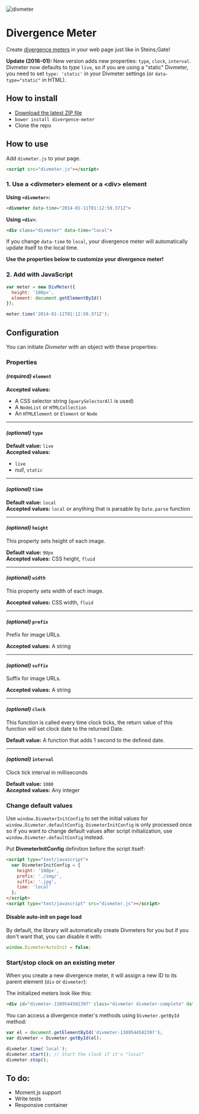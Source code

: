 ![divmeter](https://cloud.githubusercontent.com/assets/486818/12384921/d56cbfda-bdbf-11e5-9bb7-debf9f0f5526.png)

# Divergence Meter
Create [divergence meters](http://steins-gate.wikia.com/wiki/Divergence_Meter) in your web page just like in Steins;Gate!

**Update (2016-01):** New version adds new properties: `type`, `clock`, `interval`.
Divmeter now defaults to *type* `live`, so if you are using a "static" Divmeter, you need to set `type: 'static'` in your Divmeter settings (or `data-type="static"` in HTML).

## How to install

* [Download the latest ZIP file](archive/master.zip)
* `bower install divergence-meter`
* Clone the repo

## How to use

Add `divmeter.js` to your page.

```html
<script src="divmeter.js"></script>
```

### 1. Use a &lt;divmeter&gt; element or a &lt;div&gt; element

**Using `<divmeter>`:**

```html
<divmeter data-time="2014-01-11T01:12:59.371Z">
```

**Using `<div>`**:

```html
<div class="divmeter" data-time="local">
```

If you change `data-time` to `local`, your divergence meter will automatically update itself to the local time.

**Use the properties below to customize your divergence meter!**

### 2. Add with JavaScript

```js
var meter = new DivMeter({
  height: '100px',
  element: document.getElementById()
});

meter.time('2014-01-11T01:12:59.371Z');
```

## Configuration

You can initiate *Divmeter* with an object with these properties:

### Properties

#### *(required)* `element`

**Accepted values:**

* A CSS selector string (`querySelectorAll` is used)
* A `NodeList` or `HTMLCollection`
* An `HTMLElement` or `Element` or `Node`

<hr>

#### *(optional)* `type`

**Default value:** `live`  
**Accepted values:**

* `live`
* *null*, `static`

<hr>

#### *(optional)* `time`

**Default value:** `local`  
**Accepted values:** `local` or anything that is parsable by `Date.parse` function

<hr>

#### *(optional)* `height`

This property sets height of each image.

**Default value:** `90px`  
**Accepted values:** CSS height, `fluid`

<hr>

#### *(optional)* `width`

This property sets width of each image.

**Accepted values:** CSS width, `fluid`

<hr>

#### *(optional)* `prefix`

Prefix for image URLs.

**Accepted values:** A string

<hr>

#### *(optional)* `suffix`

Suffix for image URLs.

**Accepted values:** A string

<hr>

#### *(optional)* `clock`

This function is called every time clock ticks,
the return value of this function will set clock date to the returned Date.

**Default value:** A function that adds 1 second to the defined date.

<hr>

#### *(optional)* `interval`

Clock tick interval in milliseconds

**Default value:** `1000`  
**Accepted values:** Any integer

### Change default values

Use `window.DivmeterInitConfig` to set the initial values for `window.Divmeter.defaultConfig`. `DivmeterInitConfig` is
only processed once so if you want to change default values after script initialization,
use `window.Divmeter.defaultConfig` instead.

Put **DivmeterInitConfig** definition before the script itself:

```html
<script type="text/javascript">
  var DivmeterInitConfig = {
    height: '180px',
    prefix: './img/',
    suffix: '.jpg',
    time: 'local'
  };
</script>
<script type="text/javascript" src="divmeter.js"></script>
```

#### Disable auto-init on page load

By default, the library will automatically create Divmeters for you but if you don't want that,
you can disable it with:

```js
window.DivmeterAutoInit = false;
```

### Start/stop clock on an existing meter
When you create a new divergence meter, it will assign a new ID to its parent element (`div` or `divmeter`):

The initialized meters look like this:

```html
<div id="divmeter-1389544582397" class="divmeter divmeter-complete" data-time="local">...</div>
```

You can access a divergence meter's methods using `Divmeter.getById` method:

```js
var el = document.getElementById('divmeter-1389544582397');
var divmeter = Divmeter.getById(el);

divmeter.time('local');
divmeter.start(); // Start the clock if it's "local"
divmeter.stop();
```

## To do:

* Moment.js support
* Write tests
* Responsive container
